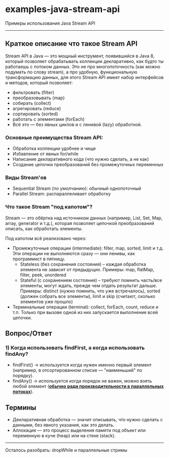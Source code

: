 # examples-java-stream-api
Примеры использования Java Stream API

___

## Краткое описание что такое Stream API
Stream API в Java — это мощный инструмент, появившийся в Java 8, который позволяет обрабатывать коллекции декларативно,
как будто ты работаешь с потоком данных. Это не про многопоточность (как можно подумать по слову stream), а про удобную,
функциональную трансформацию данных, для этого Stream API имеет набор интерфейсов и методов, который позволяет:
- фильтровать (filter)
- преобразовывать (map)
- собирать (collect)
- агрегировать (reduce)
- сортировать (sorted)
- работать с элементами (forEach)
- Всё это — без явных циклов и с ленивой (lazy) обработкой.

### Основные преимущества Stream API:
- Обработка коллекции удобнее и чище
- Избавление от явных for/while
- Написание декларативного кода (что нужно сделать, а не как)
- Создание цепочки преобразований без промежуточных переменных

### Виды Stream'ов
- Sequential Stream (по умолчанию): обычный однопоточный
- Parallel Stream: распараллеливает обработку

### Что такое Stream "под капотом"?
Stream — это обёртка над источником данных (например, List, Set, Map, array, generator и т.д.), которая позволяет
цепочкой преобразований описать, как обработать элементы.

Под капотом всё реализовано через:
- Промежуточные операции (intermediate): filter, map, sorted, limit и т.д. Эти операции не выполняются сразу — они ленивы, как программист в пятницу.
    - Stateless (без сохранения состояния) – каждая обработка элемента не зависит от предыдущих. Примеры: map, flatMap, filter, peek, unordered
    - Stateful (с сохранением состояния) – требуют помнить часть/все элементы, могут ждать, прежде чем отдать результат дальше. Примеры: distinct (нужно помнить, что уже встречалось), sorted (должен собрать все элементы), limit и skip (считают, сколько элементов уже прошло)
- Терминальные операции (terminal): collect, forEach, count, reduce и т.п. Только при вызове одной из них запускается выполнение всей цепочки.

## Вопрос/Ответ

### 1) Когда использовать findFirst, а когда использовать findAny?
 - findFirst() → используется когда нужен именно первый элемент (например, в отсортированном списке — "наименьший" по порядку).
 - findAny() → используется когда порядок не важен, можно взять любой элемент (<b><u>обычно ради производительности в параллельных потоках</u></b>).

## Термины
- Декларативная обработка — значит описывать, что нужно сделать с данными, без явного указания, как это делать.
- Аллокация — это процесс выделения памяти под объект или переменную в куче (heap) или на стеке (stack).

___

Осталось разобрать: dropWhile и параллельные стримы 